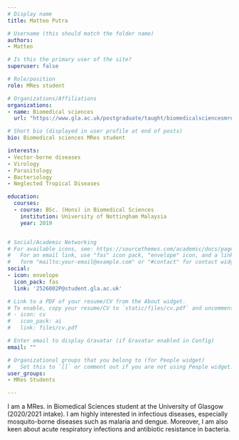 ```yaml
---
# Display name
title: Matteo Putra

# Username (this should match the folder name)
authors:
- Matteo

# Is this the primary user of the site?
superuser: false

# Role/position
role: MRes student

# Organizations/Affiliations
organizations:
- name: Biomedical sciences
  url: "https://www.gla.ac.uk/postgraduate/taught/biomedicalsciencesmres/"

# Short bio (displayed in user profile at end of posts)
bio: Biomedical sciences MRes student

interests:
- Vector-borne diseases
- Virology
- Parasitology
- Bacteriology
- Neglected Tropical Diseases

education:
  courses:
  - course: BSc. (Hons) in Biomedical Sciences
    institution: University of Nottingham Malaysia
    year: 2019


# Social/Academic Networking
# For available icons, see: https://sourcethemes.com/academic/docs/page-builder/#icons
#   For an email link, use "fas" icon pack, "envelope" icon, and a link in the
#   form "mailto:your-email@example.com" or "#contact" for contact widget.
social:
- icon: envelope
  icon_pack: fas
  link: '2526002P@student.gla.ac.uk'

# Link to a PDF of your resume/CV from the About widget.
# To enable, copy your resume/CV to `static/files/cv.pdf` and uncomment the lines below.
# - icon: cv
#   icon_pack: ai
#   link: files/cv.pdf

# Enter email to display Gravatar (if Gravatar enabled in Config)
email: ""

# Organizational groups that you belong to (for People widget)
#   Set this to `[]` or comment out if you are not using People widget.
user_groups:
- MRes Students

---
```


I am a MRes. in Biomedical Sciences student at the University of Glasgow (2020/2021 intake). I am highly interested in infectious diseases, especially mosquito-borne diseases such as malaria and dengue. Moreover, I am also keen about acute respiratory infections and antibiotic resistance in bacteria. 
